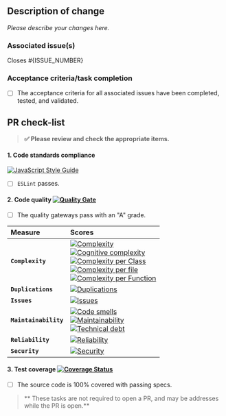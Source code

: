## Description of change

_Please describe your changes here._

### Associated issue(s)

Closes #{ISSUE_NUMBER}

### Acceptance criteria/task completion

* [ ] The acceptance criteria for all associated issues have been completed, tested, and validated.

## PR check-list

> **:white_check_mark: Please review and check the appropriate items.**

#### 1. **Code standards compliance**

[![JavaScript Style Guide](https://cdn.rawgit.com/feross/standard/master/badge.svg)](https://github.com/feross/standard)

* [ ] `ESLint` passes.

#### 2. **Code quality** [![Quality Gate][sonar-gate-img]][sonar-gate-url]

* [ ] The quality gateways pass with an "A" grade.

| Measure               | Scores                                                                                                                                                                                                                                                                                                                                                                                                   |
| :-------------------- | :------------------------------------------------------------------------------------------------------------------------------------------------------------------------------------------------------------------------------------------------------------------------------------------------------------------------------------------------------------------------------------------------------- |
| **`Complexity`**      | [![Complexity][sonar-complexity-img]][sonar-complexity-url]<br>[![Cognitive complexity][sonar-cognitive-img]][sonar-cognitive-url]<br>[![Complexity per Class][sonar-complexity-class-img]][sonar-complexity-class-img]<br>[![Complexity per file][sonar-complexity-file-img]][sonar-complexity-file-img] <br>[![Complexity per Function][sonar-complexity-function-img]][sonar-complexity-function-url] |
| **`Duplications`**    | [![Duplications][sonar-duplications-img]][sonar-duplications-url]                                                                                                                                                                                                                                                                                                                                        |
| **`Issues`**          | [![Issues][sonar-issues-img]][sonar-issues-url]                                                                                                                                                                                                                                                                                                                                                          |
| **`Maintainability`** | [![Code smells][sonar-code-smells-img]][sonar-code-smells-url]<br>[![Maintainability][sonar-maintainability-img]][sonar-maintainability-url]<br>[![Technical debt][sonar-tech-debt-img]][sonar-tech-debt-url]                                                                                                                                                                                            |
| **`Reliability`**     | [![Reliability][sonar-reliability-img]][sonar-reliability-url]                                                                                                                                                                                                                                                                                                                                           |
| **`Security`**        | [![Security][sonar-security-img]][sonar-security-url]                                                                                                                                                                                                                                                                                                                                                    |

#### 3. **Test coverage** [![Coverage Status][sonar-coverage-img]][sonar-coverage-url]

* [ ] The source code is 100% covered with passing specs.

> ** These tasks are not required to open a PR, and may be addresses while the PR is open.**

[coveralls-img]: https://coveralls.io/repos/github/commonality/architecture-decision-records/badge.svg
[coveralls-url]: https://coveralls.io/github/commonality/architecture-decision-records
[sonar-code-smells-img]: http://sonarcloud.io/api/badges/measure?project=gregswindle-github-resource-converter&metric=code_smells
[sonar-code-smells-url]: https://sonarcloud.io/component_measures/metric/code_smells/list?id=gregswindle-github-resource-converter&metric=code_smells
[sonar-cognitive-img]: http://sonarcloud.io/api/badges/measure?project=gregswindle-github-resource-converter&metric=cognitive_complexity
[sonar-cognitive-url]: https://sonarcloud.io/component_measures/metric/cognitive_complexity/list?id=gregswindle-github-resource-converter&metric=cognitive_complexity
[sonar-complexity-img]: http://sonarcloud.io/api/badges/measure?project=gregswindle-github-resource-converter&metric=complexity
[sonar-complexity-url]: https://sonarcloud.io/component_measures?id=gregswindle-github-resource-converter&metric=complexity
[sonar-complexity-function-img]: http://sonarcloud.io/api/badges/measure?project=gregswindle-github-resource-converter&metric=function_complexity
[sonar-complexity-function-url]: https://sonarcloud.io/component_measures?id=gregswindle-github-resource-converter&metric=function_complexity
[sonar-complexity-file-img]: http://sonarcloud.io/api/badges/measure?project=gregswindle-github-resource-converter&metric=file_complexity
[sonar-complexity-file-url]: https://sonarcloud.io/component_measures?id=gregswindle-github-resource-converter&metric=file_complexity
[sonar-complexity-class-img]: http://sonarcloud.io/api/badges/measure?project=gregswindle-github-resource-converter&metric=class_complexity
[sonar-complexity-class-url]: https://sonarcloud.io/component_measures?id=gregswindle-github-resource-converter&metric=class_complexity
[sonar-coverage-img]: http://sonarcloud.io/api/badges/measure?project=gregswindle-github-resource-converter&metric=coverage
[sonar-coverage-url]: https://sonarcloud.io/component_measures?id=gregswindle-github-resource-converter&metric=coverage
[sonar-duplications-img]: http://sonarcloud.io/api/badges/measure?project=gregswindle-github-resource-converter&metric=duplicated_line_density
[sonar-duplications-url]: https://sonarcloud.io/component_measures?id=gregswindle-github-resource-converter&metric=duplicated_lines_density
[sonar-gate-img]: http://sonarcloud.io/api/badges/gate?project=gregswindle-github-resource-converter
[sonar-gate-url]: https://sonarcloud.io/dashboard?id=gregswindle-github-resource-converter
[sonar-issues-img]: http://sonarcloud.io/api/badges/measure?project=gregswindle-github-resource-converter&metric=blocker_violations
[sonar-issues-url]: https://sonarcloud.io/component_measures?id=gregswindle-github-resource-converter&metric=violations
[sonar-maintainability-img]: http://sonarcloud.io/api/badges/measure?project=gregswindle-github-resource-converter&metric=new_maintainability_rating
[sonar-maintainability-url]: https://sonarcloud.io/component_measures?id=gregswindle-github-resource-converter&metric=new_maintainability_rating
[sonar-reliability-img]: http://sonarcloud.io/api/badges/measure?project=gregswindle-github-resource-converter&metric=new_reliability_rating
[sonar-reliability-url]: https://sonarcloud.io/component_measures?id=gregswindle-github-resource-converter&metric=new_reliability_rating
[sonar-security-img]: http://sonarcloud.io/api/badges/measure?project=gregswindle-github-resource-converter&metric=vulnerabilities
[sonar-security-url]: https://sonarcloud.io/component_measures?id=gregswindle-github-resource-converter&metric=vulnerabilities
[sonar-tech-debt-img]: https://sonarcloud.io/api/badges/measure?project=gregswindle-github-resource-converter&metric=sqale_debt_ratio
[sonar-tech-debt-url]: https://sonarcloud.io/component_measures/metric/sqale_index/list?id=gregswindle-github-resource-converter&metric=sqale_debt_ratio
